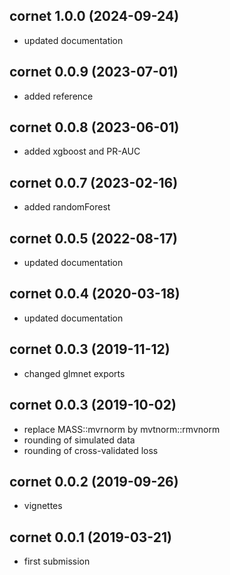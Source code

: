 ## cornet 1.0.0 (2024-09-24)

* updated documentation

## cornet 0.0.9 (2023-07-01)

* added reference

## cornet 0.0.8 (2023-06-01)

* added xgboost and PR-AUC

## cornet 0.0.7 (2023-02-16)

* added randomForest

## cornet 0.0.5 (2022-08-17)

* updated documentation

## cornet 0.0.4 (2020-03-18)

* updated documentation

## cornet 0.0.3 (2019-11-12)

* changed glmnet exports

## cornet 0.0.3 (2019-10-02)

* replace MASS::mvrnorm by mvtnorm::rmvnorm
* rounding of simulated data
* rounding of cross-validated loss

## cornet 0.0.2 (2019-09-26)

* vignettes

## cornet 0.0.1 (2019-03-21)

* first submission